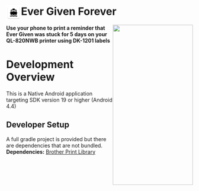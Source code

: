 # Ever Given Forever<img align="left" src="./app/src/main/res/drawable-xxxhdpi/ic_launcher.png" data-canonical-src="./app/src/main/res/drawable-xxxhdpi/ic_launcher.png" width="40" height="40"/>

<img align="right" src="./screenshots/screenshot-scan-options.jpg" data-canonical-src="./screenshots/screenshot.png" width="216" height="432"/>

**Use your phone to print a reminder that Ever Given was stuck for 5 days on your QL-820NWB printer using DK-1201 labels**

# Development Overview

This is a Native Android application targeting SDK version 19 or higher (Android 4.4)

## Developer Setup

A full gradle project is provided but there are dependencies that are not bundled.
**Dependencies:** [Brother Print Library](https://developerprogram.brother-usa.com/sdk-download)

